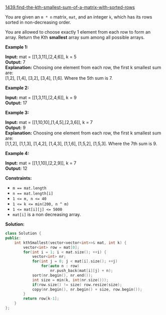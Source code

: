 [1439.find-the-kth-smallest-sum-of-a-matrix-with-sorted-rows](https://leetcode.com/problems/find-the-kth-smallest-sum-of-a-matrix-with-sorted-rows/)  

You are given an `m * n` matrix, `mat`, and an integer `k`, which has its rows sorted in non-decreasing order.

You are allowed to choose exactly 1 element from each row to form an array. Return the Kth **smallest** array sum among all possible arrays.

**Example 1:**

  
**Input:** mat = \[\[1,3,11\],\[2,4,6\]\], k = 5  
**Output:** 7  
**Explanation:** Choosing one element from each row, the first k smallest sum are:  
\[1,2\], \[1,4\], \[3,2\], \[3,4\], \[1,6\]. Where the 5th sum is 7.  

**Example 2:**

  
**Input:** mat = \[\[1,3,11\],\[2,4,6\]\], k = 9  
**Output:** 17  

**Example 3:**

  
**Input:** mat = \[\[1,10,10\],\[1,4,5\],\[2,3,6\]\], k = 7  
**Output:** 9  
**Explanation:** Choosing one element from each row, the first k smallest sum are:  
\[1,1,2\], \[1,1,3\], \[1,4,2\], \[1,4,3\], \[1,1,6\], \[1,5,2\], \[1,5,3\]. Where the 7th sum is 9.    

**Example 4:**

  
**Input:** mat = \[\[1,1,10\],\[2,2,9\]\], k = 7  
**Output:** 12  

**Constraints:**

*   `m == mat.length`
*   `n == mat.length[i]`
*   `1 <= m, n <= 40`
*   `1 <= k <= min(200, n ^ m)`
*   `1 <= mat[i][j] <= 5000`
*   `mat[i]` is a non decreasing array.  



**Solution:**  

```cpp
class Solution {
public:
    int kthSmallest(vector<vector<int>>& mat, int k) {
        vector<int> row = mat[0];
        for(int i = 1; i < mat.size(); ++i) {
            vector<int> nr;
            for(int j = 0; j < mat[i].size(); ++j)
                for(auto n : row)
                    nr.push_back(mat[i][j] + n);
            sort(nr.begin(), nr.end());
            int size = min(k, int(nr.size()));
            if(row.size() != size) row.resize(size);
            copy(nr.begin(), nr.begin() + size, row.begin());
        }
        return row[k-1];
    }
};
```
      
